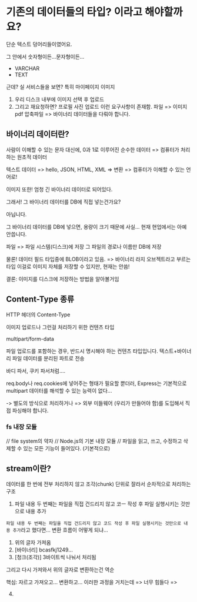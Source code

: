 # 기존의 데이터들의 타입? 이라고 해야할까요?

단순 텍스트 덩어리들이였어요.

그 안에서 숫자형이든...문자형이든...

- VARCHAR
- TEXT
  
근데? 실 서비스들을 보면?
특히 마이페이지
이미지

1. 우리 디스크 내부에 이미지 선택 후 업로드
2. 그리고 재요청하면? 프로필 사진 업로드
이런 요구사항이 존재함.
파일 => 이미지 pdf 압축파일 => 바이너리 데이터들을 다뤄야 합니다.

## 바이너리 데이터란?

사람이 이해할 수 있는 문자 대신에, 0과 1로 이루어진 순수한 데이터
=> 컴퓨터가 처리하는 원초적 데이터

텍스트 데이터 => hello, JSON, HTML, XML
=> 변환 => 컴퓨터가 이해할 수 있는 언어로!

이미지 또한! 엄청 긴 바이너리 데이터로 되어있다.

그래서! 그 바이너리 데이터를 DB에 직접 넣는건가요?

아닙니다. 

그 바이너리 데이터를 DB에 넣으면, 용량이 크기 때문에
사실... 현재 현업에서는 아예 안씁니다.

파일 => 파일 시스템(디스크)에 저장
그 파일의 경로나 이름만 DB에 저장

물론! 데이터 필드 타입중에 BLOB이라고 있음.
=> 바이너리 라지 오브젝트라고 부르는 타입
이걸로 이미지 자체를 저장할 수 있지만, 현재는 안씀!

결론: 이미지를 디스크에 저장하는 방법을 알아볼거임

## Content-Type 종류

HTTP 헤더의 Content-Type

이미지 업로드나 그런걸 처리하기 위한 컨텐츠 타입

multipart/form-data

파일 업로드를 포함하는 경우, 반드시 명시해야 하는 컨텐츠 타입입니다.
텍스트+바이너리 파일 데이터를 분리된 파트로 전송

바디 파서, 쿠키 파서처럼....

req.body나 req.cookies에 넣어주는 형태가 필요할 뿐더러,
Express는 기본적으로 multipart 데이터를 해석할 수 있는 능력이 없다...

-> 별도의 방식으로 처리하거나
=> 외부 미들웨어 (우리가 만들어야 함)를 도입해서 직접 파싱해야 합니다.

### fs 내장 모듈
// file system의 약자
// Node.js의 기본 내장 모듈
// 파일을 읽고, 쓰고, 수정하고 삭제할 수 있는 모든 기능이 들어있다. (기본적으로)

## stream이란?

데이터를 한 번에 전부 처리하지 않고
조각(chunk) 단위로 잘라서 순차적으로 처리하는 구조

1. 파일 내용 두 번째는 파일을 직접 건드리지 않고 코ㅡ 작성 후 파일 실행시키는 것만으로 내용 추가

`파일 내용 두 번째는 파일을 직접 건드리지 않고 코드 작성 후 파일 실행시키는 것만으로 내용 추가`라고 했다면... 변환 흐름이 어떻게 되냐...

1. 위의 글자 가져옴
2. [바이너리] bcasfkj1249...
3. [청크(조각)] 3바이트씩 나눠서 처리됨

그리고 다시 가져와서 위의 글자로 변환하는건 역순

핵심: 자르고 가져오고... 변환하고... 이러한 과정을 거치는데
=> 너무 힘들다
=> 

4. 